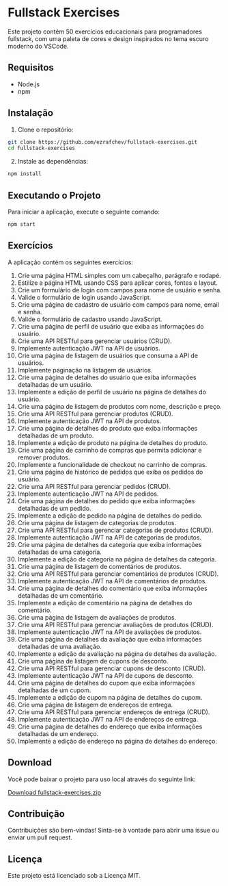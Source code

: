 
# Fullstack Exercises

Este projeto contém 50 exercícios educacionais para programadores fullstack, com uma paleta de cores e design inspirados no tema escuro moderno do VSCode.

## Requisitos

- Node.js
- npm

## Instalação

1. Clone o repositório:

```bash
git clone https://github.com/ezrafchev/fullstack-exercises.git
cd fullstack-exercises
```

2. Instale as dependências:

```bash
npm install
```

## Executando o Projeto

Para iniciar a aplicação, execute o seguinte comando:

```bash
npm start
```

## Exercícios

A aplicação contém os seguintes exercícios:

1. Crie uma página HTML simples com um cabeçalho, parágrafo e rodapé.
2. Estilize a página HTML usando CSS para aplicar cores, fontes e layout.
3. Crie um formulário de login com campos para nome de usuário e senha.
4. Valide o formulário de login usando JavaScript.
5. Crie uma página de cadastro de usuário com campos para nome, email e senha.
6. Valide o formulário de cadastro usando JavaScript.
7. Crie uma página de perfil de usuário que exiba as informações do usuário.
8. Crie uma API RESTful para gerenciar usuários (CRUD).
9. Implemente autenticação JWT na API de usuários.
10. Crie uma página de listagem de usuários que consuma a API de usuários.
11. Implemente paginação na listagem de usuários.
12. Crie uma página de detalhes do usuário que exiba informações detalhadas de um usuário.
13. Implemente a edição de perfil de usuário na página de detalhes do usuário.
14. Crie uma página de listagem de produtos com nome, descrição e preço.
15. Crie uma API RESTful para gerenciar produtos (CRUD).
16. Implemente autenticação JWT na API de produtos.
17. Crie uma página de detalhes do produto que exiba informações detalhadas de um produto.
18. Implemente a edição de produto na página de detalhes do produto.
19. Crie uma página de carrinho de compras que permita adicionar e remover produtos.
20. Implemente a funcionalidade de checkout no carrinho de compras.
21. Crie uma página de histórico de pedidos que exiba os pedidos do usuário.
22. Crie uma API RESTful para gerenciar pedidos (CRUD).
23. Implemente autenticação JWT na API de pedidos.
24. Crie uma página de detalhes do pedido que exiba informações detalhadas de um pedido.
25. Implemente a edição de pedido na página de detalhes do pedido.
26. Crie uma página de listagem de categorias de produtos.
27. Crie uma API RESTful para gerenciar categorias de produtos (CRUD).
28. Implemente autenticação JWT na API de categorias de produtos.
29. Crie uma página de detalhes da categoria que exiba informações detalhadas de uma categoria.
30. Implemente a edição de categoria na página de detalhes da categoria.
31. Crie uma página de listagem de comentários de produtos.
32. Crie uma API RESTful para gerenciar comentários de produtos (CRUD).
33. Implemente autenticação JWT na API de comentários de produtos.
34. Crie uma página de detalhes do comentário que exiba informações detalhadas de um comentário.
35. Implemente a edição de comentário na página de detalhes do comentário.
36. Crie uma página de listagem de avaliações de produtos.
37. Crie uma API RESTful para gerenciar avaliações de produtos (CRUD).
38. Implemente autenticação JWT na API de avaliações de produtos.
39. Crie uma página de detalhes da avaliação que exiba informações detalhadas de uma avaliação.
40. Implemente a edição de avaliação na página de detalhes da avaliação.
41. Crie uma página de listagem de cupons de desconto.
42. Crie uma API RESTful para gerenciar cupons de desconto (CRUD).
43. Implemente autenticação JWT na API de cupons de desconto.
44. Crie uma página de detalhes do cupom que exiba informações detalhadas de um cupom.
45. Implemente a edição de cupom na página de detalhes do cupom.
46. Crie uma página de listagem de endereços de entrega.
47. Crie uma API RESTful para gerenciar endereços de entrega (CRUD).
48. Implemente autenticação JWT na API de endereços de entrega.
49. Crie uma página de detalhes do endereço que exiba informações detalhadas de um endereço.
50. Implemente a edição de endereço na página de detalhes do endereço.

## Download

Você pode baixar o projeto para uso local através do seguinte link:

[Download fullstack-exercises.zip](sandbox:/tmp/fullstack-exercises.zip)

## Contribuição

Contribuições são bem-vindas! Sinta-se à vontade para abrir uma issue ou enviar um pull request.

## Licença

Este projeto está licenciado sob a Licença MIT.

